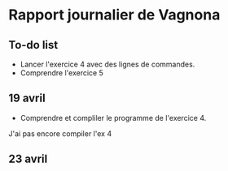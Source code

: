 # Rapport journalier de Vagnona

## To-do list 
- Lancer l'exercice 4 avec des lignes de commandes.
- Comprendre l'exercice 5 

## 19 avril 
- Comprendre et compliler le programme de l'exercice 4. 

J'ai pas encore compiler l'ex 4

## 23 avril 





